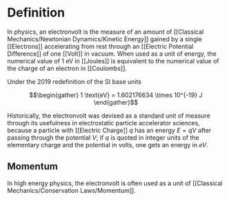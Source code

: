 # Definition
In physics, an electronvolt is the measure of an amount of [[Classical Mechanics/Newtonian Dynamics/Kinetic Energy]] gained by a single [[Electrons]] accelerating from rest through an [[Electric Potential Difference]] of one [[Volt]] in vacuum. When used as a unit of energy, the numerical value of 1 eV in [[Joules]] is equivalent to the numerical value of the charge of an electron in [[Coulombs]]. 

Under the 2019 redefinition of the SI base units

$$\begin{gather} 1 \text{eV} = 1.602176634 \times 10^{-19} J \end{gather}$$

Historically, the electronvolt was devised as a standard unit of measure through its usefulness in electrostatic particle accelerator sciences, because a particle with [[Electric Charge]] $q$ has an energy $E=qV$ after passing through the potential $V$; if $q$ is quoted in integer units of the elementary charge and the potential in volts, one gets an energy in $eV$. 

## Momentum
In high energy physics, the electronvolt is often used as a unit of [[Classical Mechanics/Conservation Laws/Momentum]].